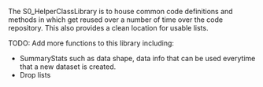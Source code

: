 The S0_HelperClassLibrary is to house common code definitions and methods in which get reused over a number of time over
the code repository.  This also provides a clean location for usable lists. 

TODO: Add more functions to this library including:
- SummaryStats such as data shape, data info that can be used everytime that a new dataset is created.
- Drop lists

